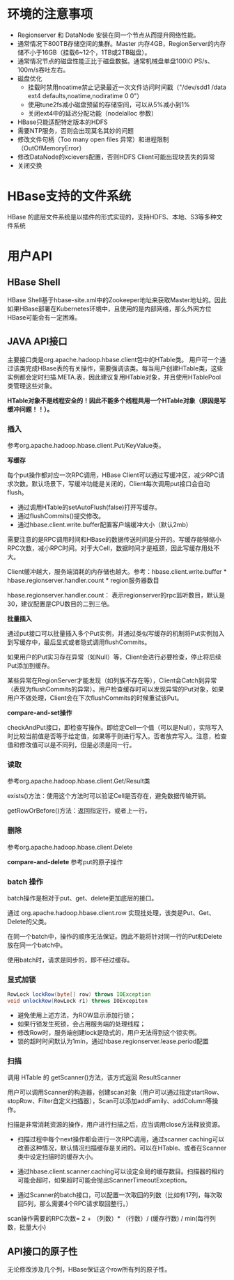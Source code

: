 # 环境的注意事项

- Regionserver 和 DataNode 安装在同一个节点从而提升网络性能。
- 通常情况下800TB存储空间的集群。Master 内存4GB，RegionServer的内存储不小于16GB（挂载6~12个，1TB或2TB磁盘）。
- 通常情况节点的磁盘性能正比于磁盘数据。通常机械盘单盘100IO PS/s、100m/s吞吐左右。
- 磁盘优化
  - 挂载时禁用noatime禁止记录最近一次文件访问时间戳（"/dev/sdd1 /data ext4 defaults,noatime,nodiratime 0 0"）
  - 使用tune2fs减小磁盘预留的存储空间，可以从5%减小到1%
  - 关闭ext4中的延迟分配功能（nodelalloc 参数）
- HBase只能适配特定版本的HDFS
- 需要NTP服务，否则会出现莫名其妙的问题
- 修改文件句柄（Too many open files 异常）和进程限制（OutOfMemoryError）
- 修改DataNode的xcievers配置，否则HDFS Client可能出现块丢失的异常
- 关闭交换
  
# HBase支持的文件系统

HBase 的底层文件系统是以插件的形式实现的，支持HDFS、本地、S3等多种文件系统

# 用户API

## HBase Shell

HBase Shell基于hbase-site.xml中的Zookeeper地址来获取Master地址的。因此如果HBase部署在Kubernetes环境中，且使用的是内部网络，那么外网方位HBase可能会有一定困难。      

## JAVA API接口

主要接口类是org.apache.hadoop.hbase.client包中的HTable类。 用户可一个通过该类完成HBase表的有关操作，需要强调该类。每当用户创建HTable类，这些实例都会定时扫描.META.表，因此建议复用HTable对象，并且使用HTablePool类管理这些对象。

**HTable对象不是线程安全的！因此不能多个线程共用一个HTable对象（原因是写缓冲问题！！）。**

### 插入
参考org.apache.hadoop.hbase.client.Put/KeyValue类。

**写缓存**

每个put操作都对应一次RPC调用，HBase Client可以通过写缓冲区，减少RPC请求次数。默认场景下，写缓冲功能是关闭的，Client每次调用put接口会自动flush。

- 通过调用HTable的setAutoFlush(false)打开写缓存。
- 通过flushCommits()提交修改。
- 通过hbase.client.write.buffer配置客户端缓冲大小（默认2mb）

需要注意的是RPC调用时间和HBase的数据传送时间是分开的。写缓存能够缩小RPC次数，减小RPC时间。对于大Cell，数据时间才是瓶颈，因此写缓存用处不大。

Client缓冲越大，服务端消耗的内存储也越大。参考：hbase.client.write.buffer * hbase.regionserver.handler.count * region服务器数目

hbase.regionserver.handler.count： 表示regionserver的rpc监听数目，默认是30，建议配置是CPU数目的二到三倍。

**批量插入**

通过put接口可以批量插入多个Put实例，并通过类似写缓存的机制将Put实例加入到写缓存中，最后显式或者隐式调用flushCommits。

如果用户的Put实习存在异常（如Null）等，Client会进行必要检查，停止将后续Put添加到缓存。

某些异常在RegionServer才能发现（如列族不存在等），Client会Catch到异常（表现为flushCommits的异常）。用户检查缓存时可以发现异常的Put对象，如果用户不做处理，Client会在下次flushCommits的时候重试该Put。

**compare-and-set操作**

checkAndPut接口，即检查写操作。即给定Cell一个值（可以是Null），实际写入时比较当前值是否等于给定值，如果等于则进行写入。否者放弃写入。注意，检查值和修改值可以是不同列，但是必须是同一行。

### 读取

参考org.apache.hadoop.hbase.client.Get/Result类

exists()方法：使用这个方法时可以验证Cell是否存在，避免数据传输开销。

getRowOrBefore()方法：返回指定行，或者上一行。

### 删除

参考org.apache.hadoop.hbase.client.Delete   

**compare-and-delete**
参考put的原子操作


### batch 操作

batch操作是相对于put、get、delete更加底层的接口。

通过 org.apache.hadoop.hbase.client.row 实现批处理，该类是Put、Get、Delete的父类。

在同一个batch中，操作的顺序无法保证。因此不能将针对同一行的Put和Delete放在同一个batch中。

使用batch时，请求是同步的，即不经过缓存。

### 显式加锁

```java
RowLock lockRow(byte[] row) throws IOException
void unlockRow(RowLock r1) throws IOExcepiton
```

- 避免使用上述方法，为ROW显示添加行锁；
- 如果行锁发生死锁，会占用服务端的处理线程；
- 修改Row时，服务端创建lock是隐式的，用户无法得到这个锁实例。
- 锁的超时时间默认为1min，通过hbase.regionserver.lease.period配置

### 扫描

调用 HTable 的 getScanner()方法，该方式返回 ResultScanner

用户可以调用Scanner的构造器，创建scan对象（用户可以通过指定startRow、stopRow、Filter自定义扫描器），Scan可以添加addFamily、addColumn等操作。

扫描是非常消耗资源的操作，用户进行扫描之后，应当调用close方法释放资源。

- 扫描过程中每个next操作都会进行一次RPC调用，通过scanner caching可以改善这种情况，默认情况扫描缓存是关闭的。可以在HTable、或者在Scanner类中设定扫描时的缓存大小。

- 通过hbase.client.scanner.caching可以设定全局的缓存数目。扫描器的租约可能会超时，如果超时可能会抛出ScannerTimeoutException。

- 通过Scanner的batch接口，可以配置一次取回的列数（比如有17列，每次取回5列，那么需要4个RPC请求取回整行。）

scan操作需要的RPC次数= 2 + （列数）* （行数）/ (缓存行数) / min(每行列数，批量大小)

## API接口的原子性

无论修改涉及几个列，HBase保证这个row所有列的原子性。


